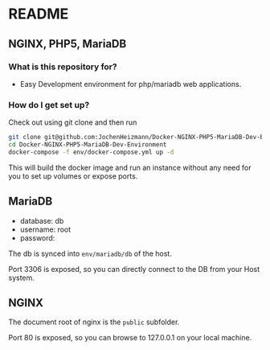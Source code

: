 # README #

## NGINX, PHP5, MariaDB ##

### What is this repository for? ###

* Easy Development environment for php/mariadb web applications.

### How do I get set up? ###

Check out using git clone and then run

```bash
git clone git@github.com:JochenHeizmann/Docker-NGINX-PHP5-MariaDB-Dev-Environment.git
cd Docker-NGINX-PHP5-MariaDB-Dev-Environment
docker-compose -f env/docker-compose.yml up -d
```

This will build the docker image and run an instance without any need for you to set up volumes or expose ports.

## MariaDB ##

* database: db
* username: root
* password: 

The db is synced into `env/mariadb/db` of the host.

Port 3306 is exposed, so you can directly connect to the DB from your Host system.

## NGINX ##

The document root of nginx is the `public` subfolder.

Port 80 is exposed, so you can browse to 127.0.0.1 on your local machine.
